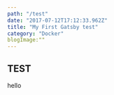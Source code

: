 ```yaml
---
path: "/test"
date: "2017-07-12T17:12:33.962Z"
title: "My First Gatsby test"
category: "Docker"
blogImage:""
---
```


## TEST

hello